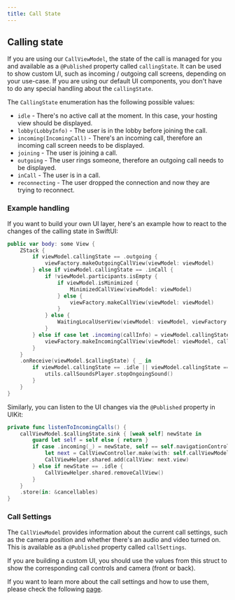 ```yaml
---
title: Call State
---
```


## Calling state

If you are using our `CallViewModel`, the state of the call is managed for you and available as a `@Published` property called `callingState`. It can be used to show custom UI, such as incoming / outgoing call screens, depending on your use-case. If you are using our default UI components, you don't have to do any special handling about the `callingState`.

The `CallingState` enumeration has the following possible values:
- `idle` - There's no active call at the moment. In this case, your hosting view should be displayed.
- `lobby(LobbyInfo)` - The user is in the lobby before joining the call.
- `incoming(IncomingCall)` - There's an incoming call, therefore an incoming call screen needs to be displayed.
- `joining` - The user is joining a call.
- `outgoing` - The user rings someone, therefore an outgoing call needs to be displayed.
- `inCall` - The user is in a call.
- `reconnecting` - The user dropped the connection and now they are trying to reconnect.

### Example handling

If you want to build your own UI layer, here's an example how to react to the changes of the calling state in SwiftUI:

```swift
public var body: some View {
    ZStack {
        if viewModel.callingState == .outgoing {
            viewFactory.makeOutgoingCallView(viewModel: viewModel)
        } else if viewModel.callingState == .inCall {
            if !viewModel.participants.isEmpty {
                if viewModel.isMinimized {
                    MinimizedCallView(viewModel: viewModel)
                } else {
                    viewFactory.makeCallView(viewModel: viewModel)
                }
            } else {
                WaitingLocalUserView(viewModel: viewModel, viewFactory: viewFactory)
            }
        } else if case let .incoming(callInfo) = viewModel.callingState {
            viewFactory.makeIncomingCallView(viewModel: viewModel, callInfo: callInfo)
        }
    }
    .onReceive(viewModel.$callingState) { _ in
        if viewModel.callingState == .idle || viewModel.callingState == .inCall {
            utils.callSoundsPlayer.stopOngoingSound()
        }
    }
}
```

Similarly, you can listen to the UI changes via the `@Published` property in UIKit:

```swift
private func listenToIncomingCalls() {
    callViewModel.$callingState.sink { [weak self] newState in
        guard let self = self else { return }
        if case .incoming(_) = newState, self == self.navigationController?.topViewController {
            let next = CallViewController.make(with: self.callViewModel)
            CallViewHelper.shared.add(callView: next.view)
        } else if newState == .idle {
            CallViewHelper.shared.removeCallView()
        }
    }
    .store(in: &cancellables)
}
```

### Call Settings

The `CallViewModel` provides information about the current call settings, such as the camera position and whether there's an audio and video turned on. This is available as a `@Published` property called `callSettings`.

If you are building a custom UI, you should use the values from this struct to show the corresponding call controls and camera (front or back).

If you want to learn more about the call settings and how to use them, please check the following [page](../client/call-viewmodel.md).